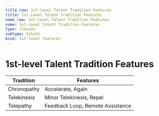 ```yaml
---
title_raw: 1st-level Talent Tradition Features
title: 1st-Level Talent Tradition Features
name_raw: 1st-level Talent Tradition Features
name: 1st-Level Talent Tradition Features
type: classes
subtype: talent
kind: 1st-level features
---
```


# 1st-level Talent Tradition Features

| Tradition   | Features                         |
| ----------- | -------------------------------- |
| Chronopathy | Accelerate, Again                |
| Telekinesis | Minor Telekinesis, Repel         |
| Telepathy   | Feedback Loop, Remote Assistance |
